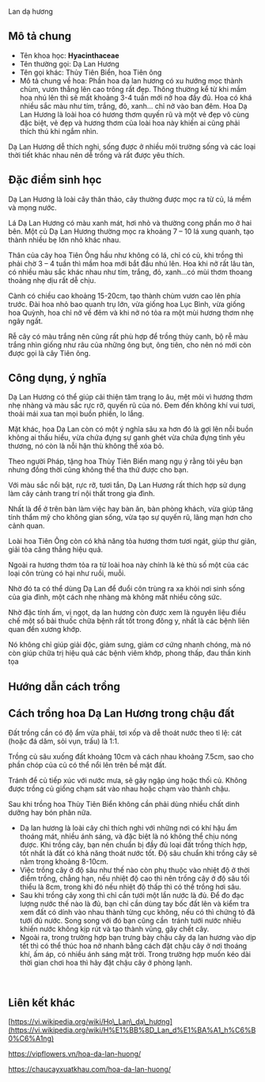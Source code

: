 Lan dạ hương
## **Mô tả chung**

* Tên khoa học: **Hyacinthaceae**
* Tên thường gọi: Dạ Lan Hương
* Tên gọi khác: Thủy Tiên Biển, hoa Tiên ông
* Mô tả chung về hoa: Phần hoa dạ lan hương có xu hướng mọc thành chùm, vươn thẳng lên cao trông rất đẹp. Thông thường kể từ khi mầm hoa nhú lên thì sẽ mất khoảng 3-4 tuần mới nở hoa đầy đủ. Hoa có khá nhiều sắc màu như tím, trắng, đỏ, xanh… chỉ nở vào ban đêm. Hoa Dạ Lan Hương là loài hoa có hương thơm quyến rũ và một vẻ đẹp vô cùng đặc biệt, vẻ đẹp và hương thơm của loài hoa này khiến ai cũng phải thích thú khi ngắm nhìn.

Dạ Lan Hương dễ thích nghi, sống được ở nhiều môi trường sống và các loại thời tiết khác nhau nên dễ trồng và rất được yêu thích.

## **Đặc điểm sinh học**

Dạ Lan Hương là loài cây thân thảo, cây thường được mọc ra từ củ, lá mềm và mọng nước.

Lá Dạ Lan Hương có màu xanh mát, hơi nhỏ và thường cong phần mo ở hai bên. Một củ Dạ Lan Hương thường mọc ra khoảng 7 – 10 lá xung quanh, tạo thành nhiều bẹ lớn nhỏ khác nhau.

Thân của cây hoa Tiên Ông hầu như không có lá, chỉ có củ, khi trồng thì phải chờ 3 – 4 tuần thì mầm hoa mới bắt đầu nhú lên. Hoa khi nở rất lâu tàn, có nhiều màu sắc khác nhau như tím, trắng, đỏ, xanh…có mùi thơm thoang thoảng nhẹ dịu rất dễ chịu.

Cành có chiều cao khoảng 15-20cm, tạo thành chùm vươn cao lên phía trước. Đài hoa nhỏ bao quanh trụ lớn, vừa giống hoa Lục Bình, vừa giống hoa Quỳnh, hoa chỉ nở về đêm và khi nở nó tỏa ra một mùi hương thơm nhẹ ngây ngất.

Rễ cây có màu trắng nên cũng rất phù hợp để trồng thủy canh, bộ rễ màu trắng nhìn giống như râu của những ông bụt, ông tiên, cho nên nó mới còn được gọi là cây Tiên ông.

## **Công dụng, ý nghĩa**

Dạ Lan Hương có thể giúp cải thiện tâm trạng lo âu, mệt mỏi vì hương thơm nhẹ nhàng và màu sắc rực rỡ, quyến rũ của nó. Đem đến không khí vui tươi, thoải mái xua tan mọi buồn phiền, lo lắng.

Mặt khác, hoa Dạ Lan còn có một ý nghĩa sâu xa hơn đó là gợi lên nỗi buồn không ai thấu hiểu, vừa chứa đựng sự ganh ghét vừa chứa đựng tình yêu thương, nó còn là nỗi hận thù không thể xóa bỏ.

Theo người Pháp, tặng hoa Thủy Tiên Biển mang ngụ ý rằng tôi yêu bạn nhưng đồng thời cũng không thể tha thứ được cho bạn.

Với màu sắc nổi bật, rực rỡ, tươi tắn, Dạ Lan Hương rất thích hợp sử dụng làm cây cảnh trang trí nội thất trong gia đình.

Nhất là để ở trên bàn làm việc hay bàn ăn, bàn phòng khách, vừa giúp tăng tính thẩm mỹ cho không gian sống, vừa tạo sự quyến rũ, lãng mạn hơn cho cảnh quan.

Loài hoa Tiên Ông còn có khả năng tỏa hương thơm tươi ngát, giúp thư giãn, giải tỏa căng thẳng hiệu quả.

Ngoài ra hương thơm tỏa ra từ loài hoa này chính là kẻ thù số một của các loại côn trùng có hại như ruồi, muỗi.

Nhờ đó ta có thể dùng Dạ Lan để đuổi côn trùng ra xa khỏi nơi sinh sống của gia đình, một cách nhẹ nhàng mà không mất nhiều công sức.

Nhờ đặc tính ấm, vị ngọt, dạ lan hương còn được xem là nguyên liệu điều chế một số bài thuốc chữa bệnh rất tốt trong đông y, nhất là các bệnh liên quan đến xương khớp.

Nó không chỉ giúp giải độc, giảm sưng, giảm cơ cứng nhanh chóng, mà nó còn giúp chữa trị hiệu quả các bệnh viêm khớp, phong thấp, đau thần kinh tọa

## **Hướng dẫn cách trồng**

## **Cách trồng hoa Dạ Lan Hương trong chậu đất**

Đất trồng cần có độ ẩm vừa phải, tơi xốp và dễ thoát nước theo tỉ lệ: cát (hoặc đá dăm, sỏi vụn, trấu) là 1:1.

Trồng củ sâu xuống đất khoảng 10cm và cách nhau khoảng 7.5cm, sao cho phần chóp của củ có thể nổi lên trên bề mặt đất.

Tránh để củ tiếp xúc với nước mưa, sẽ gây ngập úng hoặc thối củ. Không được trồng củ giống chạm sát vào nhau hoặc chạm vào thành chậu.

Sau khi trồng hoa Thủy Tiên Biển không cần phải dùng nhiều chất dinh dưỡng hay bón phân nữa.

* Dạ lan hương là loài cây chỉ thích nghi với những nơi có khí hậu ẩm thoáng mát, nhiều ánh sáng, và đặc biệt là nó không thể chịu nóng được. Khi trồng cây, bạn nên chuẩn bị đầy đủ loại đất trồng thích hợp, tốt nhất là đất có khả năng thoát nước tốt. Độ sâu chuẩn khi trồng cây sẽ nằm trong khoảng 8-10cm.
* Việc trồng cây ở độ sâu như thế nào còn phụ thuộc vào nhiệt độ ở thời điểm trồng, chẳng hạn, nếu nhiệt độ cao thì nên trồng cây ở độ sâu tối thiểu là 8cm, trong khi đó nếu nhiệt độ thấp thì có thể trồng hơi sâu.
* Sau khi trồng cây xong thì chỉ cần tưới một lần nước là đủ. Để đo đạc lượng nước thế nào là đủ, bạn chỉ cần dùng tay bốc đất lên và kiểm tra xem đất có dính vào nhau thành từng cục không, nếu có thì chứng tỏ đã tưới đủ nước. Song song với đó bạn cũng cần  tránh tưới nước nhiều khiến nước không kịp rút và tạo thành vũng, gây chết cây.
* Ngoài ra, trong trường hợp bạn trưng bày chậu cây dạ lan hương vào dịp tết thì có thể thúc hoa nở nhanh bằng cách đặt chậu cây ở nơi thoáng khí, ấm áp, có nhiều ánh sáng mặt trời. Trong trường hợp muốn kéo dài thời gian chơi hoa thì hãy đặt chậu cây ở phòng lạnh.

  
 

## **Liên kết khác**

[https://vi.wikipedia.org/wiki/Họ\_Lan\_dạ\_hương](https://vi.wikipedia.org/wiki/H%E1%BB%8D_Lan_d%E1%BA%A1_h%C6%B0%C6%A1ng)

<https://vipflowers.vn/hoa-da-lan-huong/>

<https://chaucayxuatkhau.com/hoa-da-lan-huong/>

  
  
  
 

